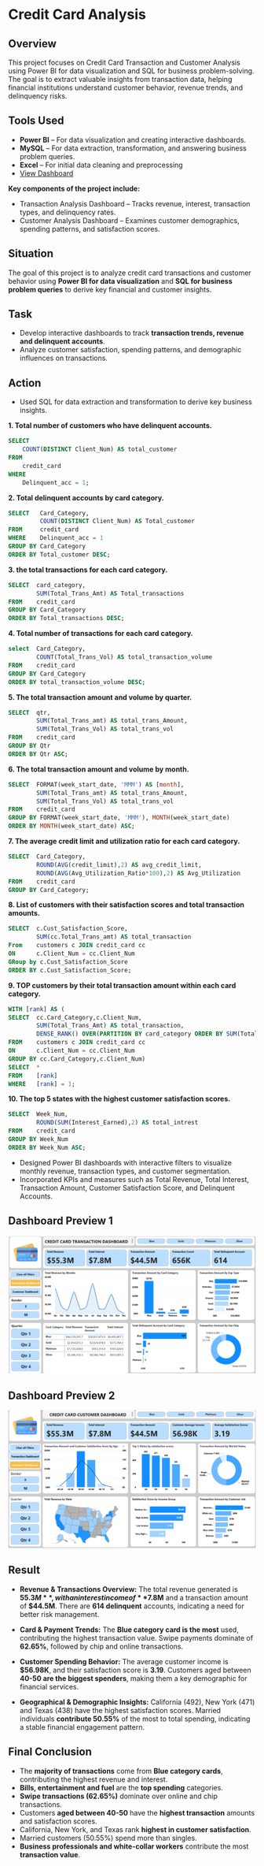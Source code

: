 # Credit Card Analysis

## Overview

This project focuses on Credit Card Transaction and Customer Analysis using Power BI for data visualization and SQL for business problem-solving. The goal is to extract valuable insights from transaction data, helping financial institutions understand customer behavior, revenue trends, and delinquency risks.

## Tools Used
- **Power BI** – For data visualization and creating interactive dashboards.
- **MySQL** – For data extraction, transformation, and answering business problem queries.
- **Excel** – For initial data cleaning and preprocessing
- <a href="https://app.powerbi.com/view?r=eyJrIjoiNWQzMjBkNzgtMTkyMS00NDJiLWFjZTItMTRjYTI3NjIyMDEyIiwidCI6ImRmODY3OWNkLWE4MGUtNDVkOC05OWFjLWM4M2VkN2ZmOTVhMCJ9">View Dashboard</a>

**Key components of the project include:**
- Transaction Analysis Dashboard – Tracks revenue, interest, transaction types, and delinquency rates.
- Customer Analysis Dashboard – Examines customer demographics, spending patterns, and satisfaction scores.

## Situation
The goal of this project is to analyze credit card transactions and customer behavior using **Power BI for data visualization** and **SQL for business problem queries** to derive key financial and customer insights.

## Task
- Develop interactive dashboards to track **transaction trends, revenue and delinquent accounts**.
- Analyze customer satisfaction, spending patterns, and demographic influences on transactions.

## Action
- Used SQL for data extraction and transformation to derive key business insights.

**1. Total number of customers who have delinquent accounts.**
```sql
SELECT 
	COUNT(DISTINCT Client_Num) AS total_customer
FROM 
	credit_card
WHERE 
	Delinquent_acc = 1;
```
**2. Total delinquent accounts by card category.**
```sql
SELECT	 Card_Category, 
         COUNT(DISTINCT Client_Num) AS Total_customer
FROM     credit_card
WHERE    Delinquent_acc = 1
GROUP BY Card_Category
ORDER BY Total_customer DESC;
```
**3. the total transactions for each card category.**
```sql
SELECT  card_category,
        SUM(Total_Trans_Amt) AS Total_transactions 
FROM    credit_card
GROUP BY Card_Category
ORDER BY Total_transactions DESC;
```
**4. Total number of transactions for each card category.**
```sql
select  Card_Category,
        COUNT(Total_Trans_Vol) AS total_transaction_volume
FROM    credit_card
GROUP BY Card_Category
ORDER BY total_transaction_volume DESC;
```
**5. The total transaction amount and volume by quarter.**
```sql
SELECT  qtr, 
        SUM(Total_Trans_amt) AS total_trans_Amount,
        SUM(Total_Trans_Vol) AS total_trans_vol
FROM    credit_card
GROUP BY Qtr
ORDER BY Qtr ASC;
```
**6. The total transaction amount and volume by month.**
```sql
SELECT  FORMAT(week_start_date, 'MMM') AS [month], 
        SUM(Total_Trans_amt) AS total_trans_Amount,
        SUM(Total_Trans_Vol) AS total_trans_vol
FROM    credit_card
GROUP BY FORMAT(week_start_date, 'MMM'), MONTH(week_start_date)
ORDER BY MONTH(week_start_date) ASC;
```
**7. The average credit limit and utilization ratio for each card category.**
```sql
SELECT  Card_Category,
        ROUND(AVG(credit_limit),2) AS avg_credit_limit,
        ROUND(AVG(Avg_Utilization_Ratio*100),2) AS Avg_Utilization
FROM    credit_card
GROUP BY Card_Category;
```
**8. List of customers with their satisfaction scores and total transaction amounts.**
```sql
SELECT  c.Cust_Satisfaction_Score, 
        SUM(cc.Total_Trans_amt) AS total_transaction
From    customers c JOIN credit_card cc
ON      c.Client_Num = cc.Client_Num
GRoup by c.Cust_Satisfaction_Score
ORDER BY c.Cust_Satisfaction_Score;
```
**9. TOP customers by their total transaction amount within each card category.**
```sql
WITH [rank] AS (
SELECT  cc.Card_Category,c.Client_Num, 
        SUM(Total_Trans_Amt) AS total_transaction,
        DENSE_RANK() OVER(PARTITION BY card_category ORDER BY SUM(Total_Trans_Amt) DESC) AS [rank]
FROM    customers c JOIN credit_card cc
ON      c.Client_Num = cc.Client_Num
GROUP BY cc.Card_Category,c.Client_Num)
SELECT	* 
FROM	[rank]
WHERE	[rank] = 1;
```
**10. The top 5 states with the highest customer satisfaction scores.**
```sql
SELECT  Week_Num,
        ROUND(SUM(Interest_Earned),2) AS total_intrest
FROM    credit_card
GROUP BY Week_Num
ORDER BY Week_Num ASC;
```

- Designed Power BI dashboards with interactive filters to visualize monthly revenue, transaction types, and customer segmentation.
- Incorporated KPIs and measures such as Total Revenue, Total Interest, Transaction Amount, Customer Satisfaction Score, and Delinquent Accounts.
## Dashboard Preview 1
![image alt](https://github.com/bhaskarkumar222/Credit-Card-Analysis/blob/ac522c7254d0ce0e10a0219559d1706672a81ae3/Dashboard%20Image/Dashboard%201%20Screenshot.png)
## Dashboard Preview 2
![image alt](https://github.com/bhaskarkumar222/Credit-Card-Analysis/blob/ac522c7254d0ce0e10a0219559d1706672a81ae3/Dashboard%20Image/Dashboard%202%20Screenshot.png)

## Result
- **Revenue & Transactions Overview:** The total revenue generated is **$55.3M**, with an interest income of **$7.8M** and a transaction amount of **$44.5M**. There are **614 delinquent** accounts, indicating a need for better risk management.

- **Card & Payment Trends:** The **Blue category card is the most** used, contributing the highest transaction value. Swipe payments dominate of **62.65%**, followed by chip and online transactions.

- **Customer Spending Behavior:** The average customer income is **$56.98K**, and their satisfaction score is **3.19**. Customers aged between **40-50 are the biggest spenders**, making them a key demographic for financial services.

- **Geographical & Demographic Insights:** California (492), New York (471) and Texas (438) have the highest satisfaction scores. Married individuals **contribute 50.55%** of the most to total spending, indicating a stable financial engagement pattern.

## Final Conclusion
- The **majority of transactions** come from **Blue category cards**, contributing the highest revenue and interest.
- **Bills, entertainment and fuel** are the **top spending** categories.
- **Swipe transactions (62.65%)** dominate over online and chip transactions.
- Customers **aged between 40-50** have the **highest transaction** amounts and satisfaction scores.
- California, New York, and Texas rank **highest in customer satisfaction**.
- Married customers (50.55%) spend more than singles.
- **Business professionals and white-collar workers** contribute the most **transaction value**.




